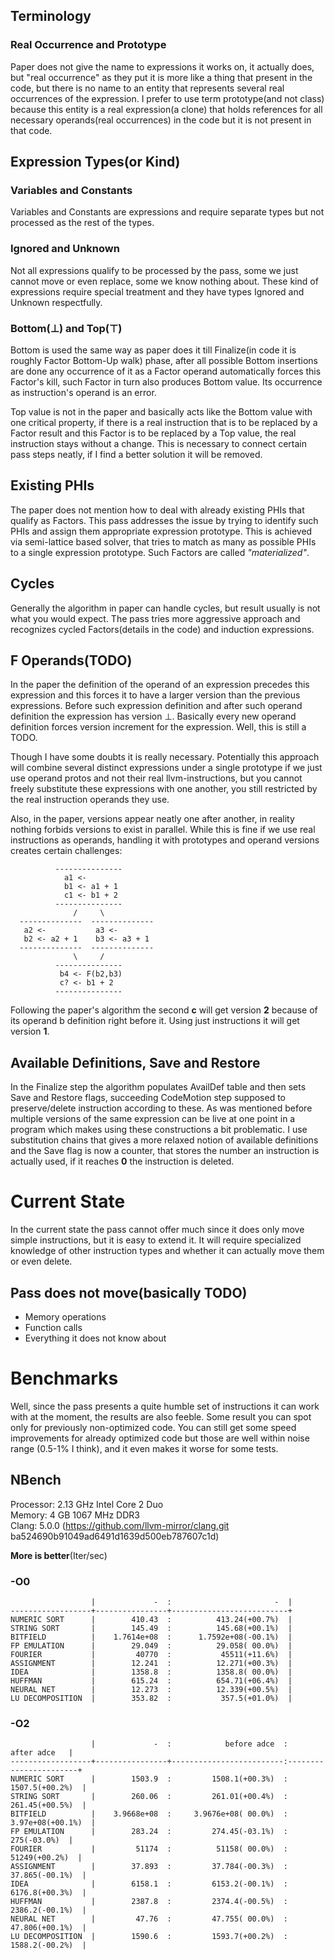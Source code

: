 ## Terminology

### Real Occurrence and Prototype
Paper does not give the name to expressions it works on, it actually does, but
"real occurrence" as they put it is more like a thing that present in the code,
but there is no name to an entity that represents several real occurrences of
the expression. I prefer to use term prototype(and not class) because this
entity is a real expression(a clone) that holds references for all necessary
operands(real occurrences) in the code but it is not present in that code.

## Expression Types(or Kind)

### Variables and Constants
Variables and Constants are expressions and require separate types but not
processed as the rest of the types.

### Ignored and Unknown
Not all expressions qualify to be processed by the pass, some we just cannot
move or even replace, some we know nothing about. These kind of expressions
require special treatment and they have types Ignored and Unknown respectfully.

### Bottom(⊥) and Top(⊤)
Bottom is used the same way as paper does it till Finalize(in code it is
roughly Factor Bottom-Up walk) phase, after all possible Bottom insertions are
done any occurrence of it as a Factor operand automatically forces this
Factor's kill, such Factor in turn also produces Bottom value. Its occurrence
as instruction's operand is an error.

Top value is not in the paper and basically acts like the Bottom value with one
critical property, if there is a real instruction that is to be replaced by a
Factor result and this Factor is to be replaced by a Top value, the real
instruction stays without a change. This is necessary to connect certain pass
steps neatly, if I find a better solution it will be removed.

## Existing PHIs
The paper does not mention how to deal with already existing PHIs that qualify
as Factors. This pass addresses the issue by trying to identify such PHIs and
assign them appropriate expression prototype. This is achieved via semi-lattice
based solver, that tries to match as many as possible PHIs to a single
expression prototype. Such Factors are called *"materialized"*.

## Cycles
Generally the algorithm in paper can handle cycles, but result usually is not
what you would expect. The pass tries more aggressive approach and recognizes
cycled Factors(details in the code) and induction expressions.

## F Operands(TODO)
In the paper the definition of the operand of an expression precedes this
expression and this forces it to have a larger version than the previous
expressions. Before such expression definition and after such operand
definition the expression has version ⊥. Basically every new operand definition
forces version increment for the expression. Well, this is still a TODO.

Though I have some doubts it is really necessary. Potentially this approach
will combine several distinct expressions under a single prototype if we just
use operand protos and not their real llvm-instructions, but you cannot freely
substitute these expressions with one another, you still restricted by the real
instruction operands they use.

Also, in the paper, versions appear neatly one after another, in reality
nothing forbids versions to exist in parallel. While this is fine if we use
real instructions as operands, handling it with prototypes and operand versions
creates certain challenges:
```
          ---------------
            a1 <-
            b1 <- a1 + 1
            c1 <- b1 + 2
          ---------------
              /     \
  --------------  --------------
   a2 <-           a3 <-
   b2 <- a2 + 1    b3 <- a3 + 1
  --------------  --------------
              \     /
          ---------------
           b4 <- F(b2,b3)
           c? <- b1 + 2
          ---------------
```
Following the paper's algorithm the second **c** will get version **2** because
of its operand b definition right before it. Using just instructions it will
get version **1**.

## Available Definitions, Save and Restore
In the Finalize step the algorithm populates AvailDef table and then sets Save
and Restore flags, succeeding CodeMotion step supposed to preserve/delete
instruction according to these. As was mentioned before multiple versions of
the same expression can be live at one point in a program which makes using
these constructions a bit problematic. I use substitution chains that gives a
more relaxed notion of available definitions and the Save flag is now a
counter, that stores the number an instruction is actually used, if it reaches
**0** the instruction is deleted.



Current State
=============
In the current state the pass cannot offer much since it does only move simple
instructions, but it is easy to extend it. It will require specialized
knowledge of other instruction types and whether it can actually move them or
even delete.

## Pass does not move(basically TODO)
 - Memory operations
 - Function calls
 - Everything it does not know about


Benchmarks
==========
Well, since the pass presents a quite humble set of instructions it can work
with at the moment, the results are also feeble. Some result you can spot only
for previously non-optimized code. You can still get some speed improvements
for already optimized code but those are well within noise range (0.5-1% I
think), and it even makes it worse for some tests.

## NBench

Processor: 2.13 GHz Intel Core 2 Duo<br>
Memory:    4 GB 1067 MHz DDR3<br>
Clang:     5.0.0 (https://github.com/llvm-mirror/clang.git ba524690b91049ad6491d1639d500eb787607c1d)<br>

**More is better**(Iter/sec)

### -O0

```
                  |             -  :                       -  |
------------------+----------------+--------------------------+
NUMERIC SORT      |        410.43  :          413.24(+00.7%)  |
STRING SORT       |        145.49  :          145.68(+00.1%)  |
BITFIELD          |    1.7614e+08  :      1.7592e+08(-00.1%)  |
FP EMULATION      |        29.049  :          29.058( 00.0%)  |
FOURIER           |         40770  :           45511(+11.6%)  |
ASSIGNMENT        |        12.241  :          12.271(+00.3%)  |
IDEA              |        1358.8  :          1358.8( 00.0%)  |
HUFFMAN           |        615.24  :          654.71(+06.4%)  |
NEURAL NET        |        12.273  :          12.339(+00.5%)  |
LU DECOMPOSITION  |        353.82  :           357.5(+01.0%)  |
```

### -O2

```
                  |             -  :            before adce  :          after adce   |
------------------+----------------+-------------------------:-----------------------+
NUMERIC SORT      |        1503.9  :         1508.1(+00.3%)  :       1507.5(+00.2%)  |
STRING SORT       |        260.06  :         261.01(+00.4%)  :       261.45(+00.5%)  |
BITFIELD          |    3.9668e+08  :     3.9676e+08( 00.0%)  :     3.97e+08(+00.1%)  |
FP EMULATION      |        283.24  :         274.45(-03.1%)  :          275(-03.0%)  |
FOURIER           |         51174  :          51158( 00.0%)  :        51249(+00.2%)  |
ASSIGNMENT        |        37.893  :         37.784(-00.3%)  :       37.865(-00.1%)  |
IDEA              |        6158.1  :         6153.2(-00.1%)  :       6176.8(+00.3%)  |
HUFFMAN           |        2387.8  :         2374.4(-00.5%)  :       2386.2(-00.1%)  |
NEURAL NET        |         47.76  :         47.755( 00.0%)  :       47.806(+00.1%)  |
LU DECOMPOSITION  |        1590.6  :         1593.7(+00.2%)  :       1588.2(-00.2%)  |
```

